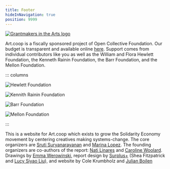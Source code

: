 ```yaml
---
title: Footer
hideInNavigation: true
position: 9999
---
```

[![Grantmakers in the Arts logo](/assets/uploads/gia-logo.svg)](https://www.giarts.org/)

Art.coop is a fiscally sponsored project of Open Collective Foundation. Our budget is transparent and available online [here](https://opencollective.com/art_coop). Support comes from individual contributors like you as well as the William and Flora Hewlett Foundation, the Kenneth Rainin Foundation, the Barr Foundation, and the Mellon Foundation.

::: columns

![Hewlett Foundation](/assets/uploads/hewlett_dark.svg)

![Kennith Rainin Foundation](/assets/uploads/rainin.png)

![Barr Foundation](/assets/uploads/barr.png)

![Mellon Foundation](/assets/uploads/mellon-foundation-logo.png)

:::

This is a website for Art.coop which exists to grow the Solidarity Economy movement by centering creatives making systems-change. The core organizers are [Sruti Suryanarayanan](https://www.ssuryana.com/) and [Marina Lopez](https://www.instagram.com/connectivesomatics/). The founding organizers are co-authors of the report: [Nati Linares](https://conrazon.me/about/) and [Caroline Woolard](https://carolinewoolard.com/). Drawings by [Emma Werowinski](https://emmawerowinski.com/), report design by [Surplus+](https://plus.softsurpl.us/) (Shea Fitzpatrick and [Lucy Siyao Liu](https://props.supply/)), and website by Cole Krumbholz and [Julian Boilen](https://julianboilen.com/)
